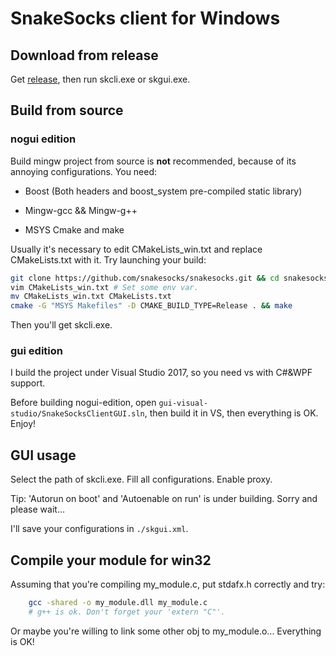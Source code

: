 # SnakeSocks client for Windows

## Download from release

Get [release](https://github.com/SnakeSocks/snakesocks-windows/releases), then run skcli.exe or skgui.exe. 

## Build from source

### nogui edition

Build mingw project from source is **not** recommended, because of its annoying configurations. You need:

- Boost (Both headers and boost_system pre-compiled static library)

- Mingw-gcc && Mingw-g++

- MSYS Cmake and make

Usually it's necessary to edit CMakeLists_win.txt and replace CMakeLists.txt with it. Try launching your build:

```sh
git clone https://github.com/snakesocks/snakesocks.git && cd snakesocks/src/client
vim CMakeLists_win.txt # Set some env var.
mv CMakeLists_win.txt CMakeLists.txt
cmake -G "MSYS Makefiles" -D CMAKE_BUILD_TYPE=Release . && make
```

Then you'll get skcli.exe.

### gui edition

I build the project under Visual Studio 2017, so you need vs with C#&WPF support. 

Before building nogui-edition, open `gui-visual-studio/SnakeSocksClientGUI.sln`, then build it in VS, then everything is OK. Enjoy!

## GUI usage

Select the path of skcli.exe. Fill all configurations. Enable proxy.

Tip: 'Autorun on boot' and 'Autoenable on run' is under building. Sorry and please wait...

I'll save your configurations in `./skgui.xml`.

## Compile your module for win32

Assuming that you're compiling my_module.c, put stdafx.h correctly and try:

```sh
	gcc -shared -o my_module.dll my_module.c
	# g++ is ok. Don't forget your 'extern "C"'.
```

Or maybe you're willing to link some other obj to my_module.o... Everything is OK! 
